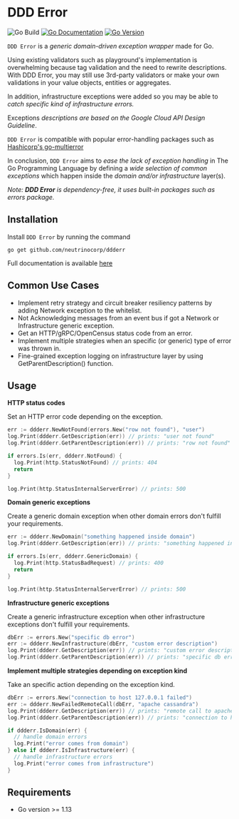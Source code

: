 # DDD Error

![Go Build](https://github.com/neutrinocorp/ddderr/workflows/Go/badge.svg?branch=master)
[![Go Documentation](http://img.shields.io/badge/go-documentation-blue.svg?style=flat-square)][godocs]
[![Go Version](https://img.shields.io/github/go-mod/go-version/neutrinocorp/ddderr?style=flat-square)][goversion]

[actions]: https://github.com/neutrinocorp/ddderr/workflows/Go/badge.svg?branch=master
[godocs]: https://godoc.org/github.com/neutrinocorp/ddderr
[goversion]: https://img.shields.io/github/go-mod/go-version/neutrinocorp/ddderr

`DDD Error` is a _generic domain-driven exception wrapper_ made for Go.

Using existing validators such as playground's implementation is overwhelming because tag validation and the need to rewrite descriptions. With DDD Error, you may still use 3rd-party validators or make your own validations in your value objects, entities or aggregates.

In addition, infrastructure exceptions were added so you may be able to _catch specific kind of infrastructure errors._

Exceptions _descriptions are based on the Google Cloud API Design Guideline_.

`DDD Error` is compatible with popular error-handling packages such as [Hashicorp's go-multierror](https://github.com/hashicorp/go-multierror)

In conclusion, `DDD Error` aims to _ease the lack of exception handling_ in The Go Programming Language by defining a _wide selection of common exceptions_ 
which happen inside the _domain and/or infrastructure_ layer(s).

_Note: **DDD Error** is dependency-free, it uses built-in packages such as errors package._

## Installation
Install `DDD Error` by running the command

    go get github.com/neutrinocorp/ddderr
    
Full documentation is available
[here](https://pkg.go.dev/github.com/neutrinocorp/ddderr)


## Common Use Cases
- Implement retry strategy and circuit breaker resiliency patterns by adding Network exception to the whitelist.
- Not Acknowledging messages from an event bus if got a Network or Infrastructure generic exception.
- Get an HTTP/gRPC/OpenCensus status code from an error.
- Implement multiple strategies when an specific (or generic) type of error was thrown in.
- Fine-grained exception logging on infrastructure layer by using GetParentDescription() function.

## Usage

**HTTP status codes**

Set an HTTP error code depending on the exception.

```go
err := ddderr.NewNotFound(errors.New("row not found"), "user")
log.Print(ddderr.GetDescription(err)) // prints: "user not found"
log.Print(ddderr.GetParentDescription(err)) // prints: "row not found"

if errors.Is(err, ddderr.NotFound) {
  log.Print(http.StatusNotFound) // prints: 404
  return
}

log.Print(http.StatusInternalServerError) // prints: 500
```

**Domain generic exceptions**

Create a generic domain exception when other domain errors don't fulfill your requirements.

```go
err := ddderr.NewDomain("something happened inside domain")
log.Print(ddderr.GetDescription(err)) // prints: "something happened inside domain"

if errors.Is(err, ddderr.GenericDomain) {
  log.Print(http.StatusBadRequest) // prints: 400
  return
}

log.Print(http.StatusInternalServerError) // prints: 500
```

**Infrastructure generic exceptions**

Create a generic infrastructure exception when other infrastructure exceptions don't fulfill your requirements.

```go
dbErr := errors.New("specific db error")
err := ddderr.NewInfrastructure(dbErr, "custom error description")
log.Print(ddderr.GetDescription(err)) // prints: "custom error description"
log.Print(ddderr.GetParentDescription(err)) // prints: "specific db error"
```

**Implement multiple strategies depending on exception kind**

Take an specific action depending on the exception kind.

```go
dbErr := errors.New("connection to host 127.0.0.1 failed")
err := ddderr.NewFailedRemoteCall(dbErr, "apache cassandra")
log.Print(ddderr.GetDescription(err)) // prints: "remote call to apache cassandra has failed"
log.Print(ddderr.GetParentDescription(err)) // prints: "connection to host 127.0.0.1 failed"

if ddderr.IsDomain(err) {
  // handle domain errors
  log.Print("error comes from domain")
} else if ddderr.IsInfrastructure(err) {
  // handle infrastructure errors
  log.Print("error comes from infrastructure")
}
```

## Requirements
- Go version >= 1.13
